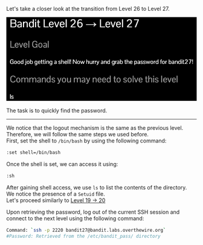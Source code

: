 Let's take a closer look at the transition from Level 26 to Level 27.

![untitled](ScreenShots/Level%2026%20->%2027.jpg)

The task is to quickly find the password.

---
We notice that the logout mechanism is the same as the previous level.  
Therefore, we will follow the same steps we used before.  
First, set the shell to `/bin/bash` by using the following command:
```bash
:set shell=/bin/bash
```
Once the shell is set, we can access it using:
```bash
:sh
```
After gaining shell access, we use `ls` to list the contents of the directory.  
We notice the presence of a `Setuid` file.  
Let's proceed similarly to [Level 19 -> 20](https://github.com/sam-mg/OverTheWire/blob/main/Bandit/Level%2019%20-%3E%2020.md)

Upon retrieving the password, log out of the current SSH session and connect to the next level using the following command:
```bash
Command: `ssh -p 2220 bandit27@bandit.labs.overthewire.org`
#Password: Retrieved from the /etc/bandit_pass/ directory
```
<!-- Password: `YnQpBuifNMas1hcUFk70ZmqkhUU2EuaS` -->
